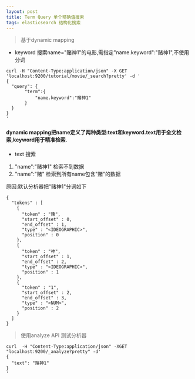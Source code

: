 ```yaml
---
layout: post
title: Term Query 单个精确值搜索
tags: elasticsearch 结构化搜索
---
```


> 基于dynamic mapping

* keyword 搜索name="赌神1"的电影,需指定"name.keyword":"赌神1",不使用分词              
```
curl -H "Content-Type:application/json" -X GET 'localhost:9200/tutorial/movie/_search?pretty' -d '
{
  "query": {
       "term":{
           "name.keyword":"赌神1"
       }
  }
}
'
```
#### dynamic mapping把name定义了两种类型:text和keyword.text用于全文检索,keyword用于精准检索.

* text 搜索
1. "name":"赌神1" 检索不到数据
2. "name":"赌"    检索到所有name包含"赌"的数据 
 
原因:默认分析器把"赌神1"分词如下
```
{
  "tokens" : [
    {
      "token" : "赌",
      "start_offset" : 0,
      "end_offset" : 1,
      "type" : "<IDEOGRAPHIC>",
      "position" : 0
    },
    {
      "token" : "神",
      "start_offset" : 1,
      "end_offset" : 2,
      "type" : "<IDEOGRAPHIC>",
      "position" : 1
    },
    {
      "token" : "1",
      "start_offset" : 2,
      "end_offset" : 3,
      "type" : "<NUM>",
      "position" : 2
    }
  ]
}
``` 

      
> 使用analyze API 测试分析器
```
curl  -H "Content-Type:application/json" -XGET "localhost:9200/_analyze?pretty" -d'
{
  "text": "赌神1"
}
'
```
